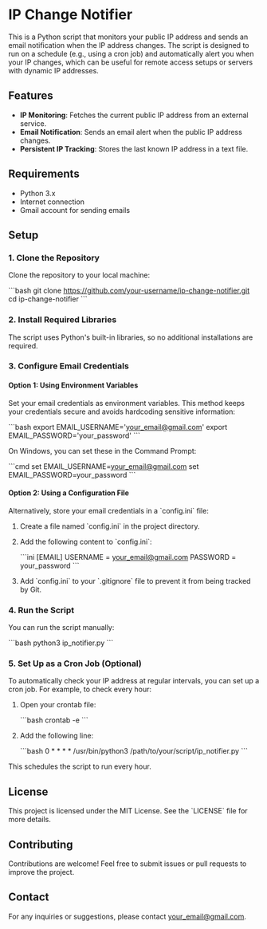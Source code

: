 
# IP Change Notifier

This is a Python script that monitors your public IP address and sends an email notification when the IP address changes. The script is designed to run on a schedule (e.g., using a cron job) and automatically alert you when your IP changes, which can be useful for remote access setups or servers with dynamic IP addresses.

## Features

- **IP Monitoring**: Fetches the current public IP address from an external service.
- **Email Notification**: Sends an email alert when the public IP address changes.
- **Persistent IP Tracking**: Stores the last known IP address in a text file.

## Requirements

- Python 3.x
- Internet connection
- Gmail account for sending emails

## Setup

### 1. Clone the Repository

Clone the repository to your local machine:

\`\`\`bash
git clone https://github.com/your-username/ip-change-notifier.git
cd ip-change-notifier
\`\`\`

### 2. Install Required Libraries

The script uses Python's built-in libraries, so no additional installations are required.

### 3. Configure Email Credentials

#### Option 1: Using Environment Variables

Set your email credentials as environment variables. This method keeps your credentials secure and avoids hardcoding sensitive information:

\`\`\`bash
export EMAIL_USERNAME='your_email@gmail.com'
export EMAIL_PASSWORD='your_password'
\`\`\`

On Windows, you can set these in the Command Prompt:

\`\`\`cmd
set EMAIL_USERNAME=your_email@gmail.com
set EMAIL_PASSWORD=your_password
\`\`\`

#### Option 2: Using a Configuration File

Alternatively, store your email credentials in a \`config.ini\` file:

1. Create a file named \`config.ini\` in the project directory.
2. Add the following content to \`config.ini\`:

    \`\`\`ini
    [EMAIL]
    USERNAME = your_email@gmail.com
    PASSWORD = your_password
    \`\`\`

3. Add \`config.ini\` to your \`.gitignore\` file to prevent it from being tracked by Git.

### 4. Run the Script

You can run the script manually:

\`\`\`bash
python3 ip_notifier.py
\`\`\`

### 5. Set Up as a Cron Job (Optional)

To automatically check your IP address at regular intervals, you can set up a cron job. For example, to check every hour:

1. Open your crontab file:

    \`\`\`bash
    crontab -e
    \`\`\`

2. Add the following line:

    \`\`\`bash
    0 * * * * /usr/bin/python3 /path/to/your/script/ip_notifier.py
    \`\`\`

This schedules the script to run every hour.

## License

This project is licensed under the MIT License. See the \`LICENSE\` file for more details.

## Contributing

Contributions are welcome! Feel free to submit issues or pull requests to improve the project.

## Contact

For any inquiries or suggestions, please contact [your_email@gmail.com](mailto:your_email@gmail.com).
